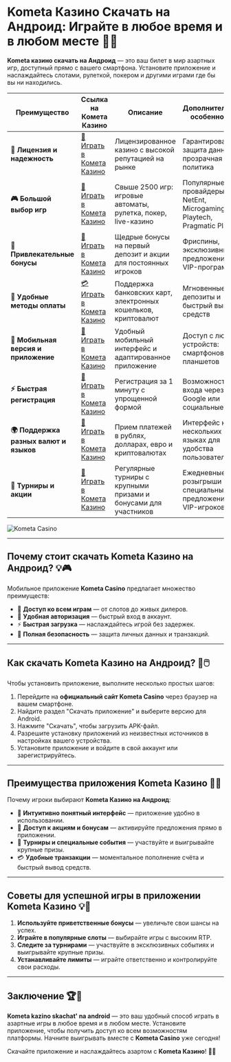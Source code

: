 # Kometa Казино Скачать на Андроид: Играйте в любое время и в любом месте 🎰📱

**Kometa казино скачать на Андроид** — это ваш билет в мир азартных игр, доступный прямо с вашего смартфона. Установите приложение и наслаждайтесь слотами, рулеткой, покером и другими играми где бы вы ни находились.

| **Преимущество**                      | **Ссылка на Комета Казино**                | **Описание**                                       | **Дополнительные особенности**                     |
|----------------------------------------|--------------------------------------------|--------------------------------------------------|--------------------------------------------------|
| **🎰 Лицензия и надежность**           | [💎 Играть в Комета Казино](https://brandplay.link/8ZymQJV8) | Лицензированное казино с высокой репутацией на рынке | Гарантированная защита данных и прозрачная политика |
| **🎮 Большой выбор игр**               | [🎉 Играть в Комета Казино](https://brandplay.link/8ZymQJV8) | Свыше 2500 игр: игровые автоматы, рулетка, покер, live-казино | Популярные провайдеры: NetEnt, Microgaming, Playtech, Pragmatic Play |
| **🎁 Привлекательные бонусы**          | [🎯 Играть в Комета Казино](https://brandplay.link/8ZymQJV8) | Щедрые бонусы на первый депозит и акции для постоянных игроков | Фриспины, эксклюзивные предложения и VIP-программы |
| **💸 Удобные методы оплаты**           | [💳 Играть в Комета Казино](https://brandplay.link/8ZymQJV8) | Поддержка банковских карт, электронных кошельков, криптовалют | Мгновенные депозиты и быстрый вывод средств |
| **📱 Мобильная версия и приложение**   | [🚀 Играть в Комета Казино](https://brandplay.link/8ZymQJV8) | Удобный мобильный интерфейс и адаптированное приложение | Доступ с любых устройств: смартфонов и планшетов |
| **⚡ Быстрая регистрация**             | [🔑 Играть в Комета Казино](https://brandplay.link/8ZymQJV8) | Регистрация за 1 минуту с упрощенной формой | Возможность входа через Google или социальные сети |
| **🌍 Поддержка разных валют и языков** | [💸 Играть в Комета Казино](https://brandplay.link/8ZymQJV8) | Прием платежей в рублях, долларах, евро и криптовалютах | Интерфейс на нескольких языках для удобства пользователей |
| **🏅 Турниры и акции**                 | [🎲 Играть в Комета Казино](https://brandplay.link/8ZymQJV8) | Регулярные турниры с крупными призами и бонусами для участников | Ежедневные розыгрыши и специальные предложения для VIP-игроков |

![Kometa Casino](https://miryarche.ru/wp-content/uploads/2024/08/kometa-kazino.webp)

---

## Почему стоит скачать Kometa Казино на Андроид? 💡🎮

Мобильное приложение **Kometa Casino** предлагает множество преимуществ:

- 🎰 **Доступ ко всем играм** — от слотов до живых дилеров.
- 🎁 **Удобная авторизация** — быстрый вход в аккаунт.
- ⚡ **Быстрая загрузка** — наслаждайтесь игрой без задержек.
- 🔐 **Полная безопасность** — защита личных данных и транзакций.

---

## Как скачать Kometa Казино на Андроид? 🚀🖱️

Чтобы установить приложение, выполните несколько простых шагов:

1. Перейдите на **официальный сайт Kometa Casino** через браузер на вашем смартфоне.
2. Найдите раздел "Скачать приложение" и выберите версию для Android.
3. Нажмите "Скачать", чтобы загрузить APK-файл.
4. Разрешите установку приложений из неизвестных источников в настройках вашего устройства.
5. Установите приложение и войдите в свой аккаунт или зарегистрируйтесь.

---

## Преимущества приложения Kometa Казино 🌟📱

Почему игроки выбирают **Kometa Казино на Андроид**:

- 📱 **Интуитивно понятный интерфейс** — приложение удобно в использовании.
- 🎲 **Доступ к акциям и бонусам** — активируйте предложения прямо в приложении.
- 🎁 **Турниры и специальные события** — участвуйте и выигрывайте крупные призы.
- 💳 **Удобные транзакции** — моментальное пополнение счёта и быстрый вывод средств.

---

## Советы для успешной игры в приложении Kometa Казино 💡🎯

1. **Используйте приветственные бонусы** — увеличьте свои шансы на успех.
2. **Играйте в популярные слоты** — выбирайте игры с высоким RTP.
3. **Следите за турнирами** — участвуйте в эксклюзивных событиях и выигрывайте крупные призы.
4. **Устанавливайте лимиты** — играйте ответственно и контролируйте свои расходы.

---

## Заключение 🏆🎉

**Kometa kazino skachat' na android** — это ваш удобный способ играть в азартные игры в любое время и в любом месте. Установите приложение, чтобы получить доступ ко всем возможностям платформы. Начните выигрывать вместе с **Kometa Casino** уже сегодня!

Скачайте приложение и наслаждайтесь азартом с **Kometa Казино**! 🎰📱
